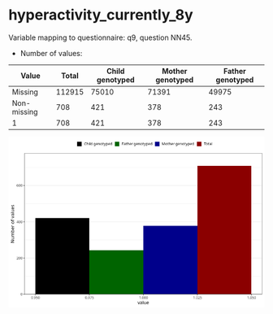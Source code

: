 # hyperactivity_currently_8y
Variable mapping to questionnaire: q9, question NN45.
- Number of values:

| Value | Total | Child genotyped | Mother genotyped | Father genotyped |
| ----- | ----- | --------------- | ---------------- | ---------------- |
| Missing | 112915 | 75010 | 71391 | 49975 |
| Non-missing | 708 | 421 | 378 | 243 |
| 1 | 708 | 421 | 378 | 243 |



![](hyperactivity_currently_8y_n.png)



